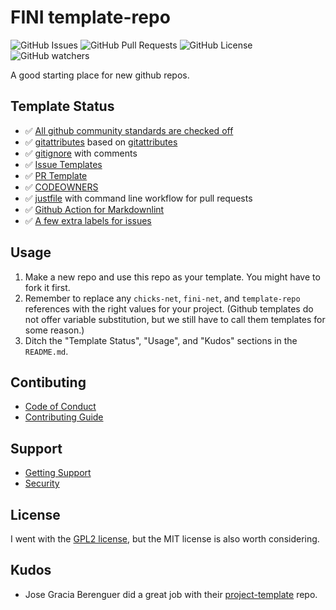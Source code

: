 # FINI template-repo

![GitHub Issues](https://img.shields.io/github/issues/fini-net/template-repo)
![GitHub Pull Requests](https://img.shields.io/github/issues-pr/fini-net/template-repo)
![GitHub License](https://img.shields.io/github/license/fini-net/template-repo)
![GitHub watchers](https://img.shields.io/github/watchers/fini-net/template-repo)

A good starting place for new github repos.

## Template Status

- ✅ [All github community standards are checked off](https://github.com/fini-net/template-repo/community)
- ✅ [gitattributes](.gitattributes) based on [gitattributes](https://github.com/gitattributes/gitattributes)
- ✅ [gitignore](.gitignore) with comments
- ✅ [Issue Templates](.github/ISSUE_TEMPLATE)
- ✅ [PR Template](.github/pull_request_template.md)
- ✅ [CODEOWNERS](.github/CODEOWNERS)
- ✅ [justfile](justfile) with command line workflow for pull requests
- ✅ [Github Action for Markdownlint](.github/workflows)
- ✅ [A few extra labels for issues](https://github.com/fini-net/template-repo/labels)

## Usage

1. Make a new repo and use this repo as your template.  You might have to fork it first.
1. Remember to replace any `chicks-net`, `fini-net`, and `template-repo` references
  with the right values for your project.  (Github templates do not offer
  variable substitution, but we still have to call them templates for some reason.)
1. Ditch the "Template Status", "Usage", and "Kudos" sections in the `README.md`.

## Contibuting

- [Code of Conduct](.github/CODE_OF_CONDUCT.md)
- [Contributing Guide](.github/CONTRIBUTING.md)

## Support

- [Getting Support](.github/SUPPORT.md)
- [Security](.github/SECURITY.md)

## License

I went with the [GPL2 license](LICENSE), but the MIT license is also worth considering.

## Kudos

- Jose Gracia Berenguer did a great job with their
  [project-template](https://github.com/Josee9988/project-template)
  repo.
